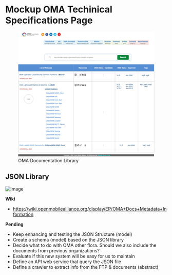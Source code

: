 # Mockup OMA Techinical Specifications Page


<figure>
	<img src="images/oma-ddf-documentation.png" alt="OMA DDF Documents">
	<figcaption>OMA Documentation Library</figcaption>
</figure>

## JSON Library
![image](https://user-images.githubusercontent.com/3258579/101114066-899b7d00-3595-11eb-8d5b-607b98f0d845.png)


**Wiki**
* https://wiki.openmobilealliance.org/display/EP/OMA+Docs+Metadata+Information


**Pending**
* Keep enhancing and testing the JSON Structure (model)
* Create a schema (model) based on the JSON library
* Decide what to do with OMA other flora. Should we also include the documents from previous organizations?
* Evaluate if this new system will be easy for us to maintain
* Define an API web service that query the JSON file
* Define a crawler to extract info from the FTP & documents (abstract)
